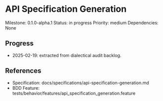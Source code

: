# API Specification Generation
Milestone: 0.1.0-alpha.1
Status: in progress
Priority: medium
Dependencies: None

## Progress
- 2025-02-19: extracted from dialectical audit backlog.

## References
- Specification: docs/specifications/api-specification-generation.md
- BDD Feature: tests/behavior/features/api_specification_generation.feature
